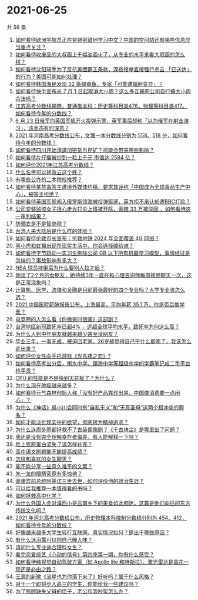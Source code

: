 # 2021-06-25

共 56 条

<!-- BEGIN -->
<!-- 最后更新时间 Fri Jun 25 2021 01:11:27 GMT+0800 (China Standard Time) -->

1. [如何看待欧洲宇航员正在紧锣密鼓地学习中文？中国的空间站还有哪些信息应当重点关注？](https://www.zhihu.com/question/466521697)
2. [如何看待收废品的大叔画上千幅油画火了，从专业的水平来看大叔画的怎么样？](https://www.zhihu.com/question/466839329)
3. [如何看待沈阳骑手为了反抗美团霸王条款，深夜接单直接强行点击
   「已送达」的行为？美团可能如何处理？](https://www.zhihu.com/question/465982752)
4. [如何看待韩国渔民发现 32 条腿章鱼，专家「可能遭辐射变异」？](https://www.zhihu.com/question/466878537)
5. [如何看待快手宣布从 7 月 1
   日起取消大小周？这么多互联网公司自行搞大小周合法吗？](https://www.zhihu.com/question/467143015)
6. [江苏高考分数线揭晓，普通类本科：历史等科目类476，物理等科目类417。如何看待今年的分数线？](https://www.zhihu.com/question/467115094)
7. [6 月 23
   日俄军向英国军舰开火投弹示警，英军事后却称「以为俄军在射击演习」，该表态有何深意？](https://www.zhihu.com/question/466882658)
8. [2021 年河南高考分数线公布，文理一本分数线分别为 558、518
   分，如何看待今年的分数线？](https://www.zhihu.com/question/466845813)
9. [如何看待四川开始清退加密货币挖矿？可能会带来哪些影响？](https://www.zhihu.com/question/466079044)
10. [如何看待片仔癀被炒到一粒上千元,市值达 2584 亿？](https://www.zhihu.com/question/466984445)
11. [如何评价2021年江苏高考分数线？](https://www.zhihu.com/question/467116422)
12. [什么名字可以拯救云这个姓？](https://www.zhihu.com/question/374976506)
13. [有哪些公办的二本院校推荐？](https://www.zhihu.com/question/407123693)
14. [如何看待某禁毒答主遭境外媒体约稿，要求其诬称「中国成为全球毒品生产中心」，被答主拒绝？](https://www.zhihu.com/question/466660263)
15. [如何看待英国军舰闯入俄罗斯领海被投弹驱逐，英方拒不承认却遭BBC打脸？](https://www.zhihu.com/question/466996777)
16. [公司安装监控女子担心走光打伞上班被开除，索赔 33 万被驳回
    ，如何看待这一审判结果？](https://www.zhihu.com/question/466782388)
17. [防晒衣是不是智商税？](https://www.zhihu.com/question/398086368)
18. [台湾人来大陆后是什么样的体验？](https://www.zhihu.com/question/403879552)
19. [如何看待伦敦市长宣布：伦敦地铁 2024 年全面覆盖 4G
    网络？](https://www.zhihu.com/question/466979963)
20. [黑小虎和虹猫出现在现实生活中，你会选择嫁给谁？](https://www.zhihu.com/question/403110937)
21. [如何看待字节跳动一实习生删除公司 GB
    以下所有机器学习模型，事情经过是怎样的？事故影响有多大？](https://www.zhihu.com/question/466656197)
22. [NBA 球员摔倒后为什么要别人拉才起？](https://www.zhihu.com/question/20245636)
23. [刚谈了2个月的女朋友，她持续3年一直在和心理咨询师每周视频聊天一次，这是正常现象吗？](https://www.zhihu.com/question/466758235)
24. [计算机、医学、法律和金融是目前最强最好的四个专业吗？大学专业该怎么选？](https://www.zhihu.com/question/458947942)
25. [2021 中国医院薪酬报告公布，上海最高，平均年薪 35.1
    万，你是否后悔学医？](https://www.zhihu.com/question/466745043)
26. [电竞圈的人怎么看《你微笑时很美》这部剧？](https://www.zhihu.com/question/466744188)
27. [台湾地区新冠致死率已超4%
    ，远超全球平均水平，致死率为何这么高？](https://www.zhihu.com/question/466839287)
28. [为什么人到中年朋友就越来越少甚至没朋友？](https://www.zhihu.com/question/365256729)
29. [毕业三年，一事无成，被迫回老家，26岁却觉得自己干什么都晚了，我该怎么走出来？](https://www.zhihu.com/question/302335564)
30. [如何评价女性向手机游戏《光与夜之恋》?](https://www.zhihu.com/question/464964538)
31. [如何看待高考出分后，衡水中学、镇海中学等超级中学的学霸笔记成二手平台抢手货？](https://www.zhihu.com/question/467025412)
32. [CPU 的性能是不是快到天花板了？为什么？](https://www.zhihu.com/question/376567574)
33. [为什么现在肺癌越来越多？](https://www.zhihu.com/question/454025025)
34. [如何看待元气森林创始人称「没有好产品靠炒出来，中国做消费要一点闲心」？](https://www.zhihu.com/question/467016021)
35. [为什么《神话》易小川会同时有“自私无义”和“天真圣母”这两个相冲突的罪名？](https://www.zhihu.com/question/465013423)
36. [如何才能淡化现实中的欲望，彻底转为精神追求？](https://www.zhihu.com/question/462735317)
37. [为什么连周冬雨都拯救不了古装偶像剧？《千古玦尘》是哪里出了问题？](https://www.zhihu.com/question/465674599)
38. [我还是没有完全理解幸存者偏差，有人能解释一下吗？](https://www.zhihu.com/question/466663677)
39. [脸上胶原蛋白流失了该怎样补充？](https://www.zhihu.com/question/325891357)
40. [高中语文刷题能不能提高成绩？](https://www.zhihu.com/question/37301560)
41. [怎样和喜欢的女生聊天？](https://www.zhihu.com/question/269469147)
42. [能不能分享一些意久难平的文案？](https://www.zhihu.com/question/461769273)
43. [朱一龙的眼睛究竟有多惊艳？](https://www.zhihu.com/question/288618450)
44. [菲律宾前总统阿基诺三世去世，如何评价他的政治生涯？](https://www.zhihu.com/question/467004815)
45. [可以给我推荐一本值得看的书吗？](https://www.zhihu.com/question/462477409)
46. [如何拯救高中化学？](https://www.zhihu.com/question/283418172)
47. [为什么外国人会对滇西小哥云南乡下的美食如此痴迷，这算是他们向往的东方传统文化吗？](https://www.zhihu.com/question/466627104)
48. [2021 年河北高考分数线公布，历史物理本科控制分数线分别为
    454、412，如何看待今年的分数线？](https://www.zhihu.com/question/466845912)
49. [好像越来越多大学生转行互联网，真实情况如何？是出于哪些原因？](https://www.zhihu.com/question/459260995)
50. [有什么沐浴露可以把自己腌入味？](https://www.zhihu.com/question/48929487)
51. [请问什么专业适合理科女生？](https://www.zhihu.com/question/453285867)
52. [看完恋爱综艺《心动的信号》第四季第一期，你有什么感受？](https://www.zhihu.com/question/466811742)
53. [如何看待纯视觉自动驾驶方案（如 Apollo lite
    和特斯拉），激光雷达是昙花一现还是必由之路？](https://www.zhihu.com/question/466297901)
54. [王源的新歌《流星也为你落下来了》好听吗？属于什么风格？](https://www.zhihu.com/question/465486549)
55. [对于一个即将步入高三的学生，你能给我一些建议吗？](https://www.zhihu.com/question/463306680)
56. [为了照顾缺失父母的侄子，老公和我吵架怎么办？](https://www.zhihu.com/question/466965270)

<!-- END -->
